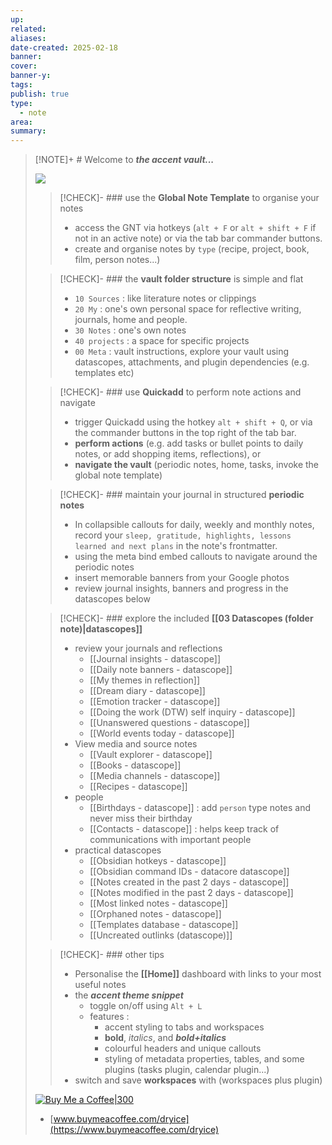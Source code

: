 ```yaml
---
up: 
related: 
aliases: 
date-created: 2025-02-18
banner: 
cover: 
banner-y: 
tags: 
publish: true
type:
  - note
area: 
summary:
---
```


> [!NOTE]+ # Welcome to ***the accent vault...***
> 
> ![](https://limewire.com/d/sOAg4#wfKFchCmJx)
> 
>> [!CHECK]- ### use the **Global Note Template** to organise your notes
>> - access the GNT via hotkeys (`alt + F` or `alt + shift + F` if not in an active note) or via the tab bar commander buttons.
>> - create and organise notes by `type` (recipe, project, book, film, person notes...)
>
>> [!CHECK]- ### the **vault folder structure** is simple and flat
>> - `10 Sources` : like literature notes or clippings 
>> - `20 My` : one's own personal space for reflective writing, journals, home and people.
>> - `30 Notes` : one's own notes
>> - `40 projects` : a space for specific projects
>> - `00 Meta` : vault instructions, explore your vault using datascopes, attachments, and plugin dependencies (e.g. templates etc)
>
>> [!CHECK]- ### use **Quickadd** to perform note actions and navigate 
>> - trigger Quickadd using  the hotkey `alt + shift + Q`, or via the commander buttons in the top right of the tab bar.
>> - **perform actions** (e.g. add tasks or bullet points to daily notes, or add shopping items, reflections), or 
>> - **navigate the vault** (periodic notes, home, tasks, invoke the global note template)
>
>> [!CHECK]- ### maintain your journal in structured **periodic notes** 
>> - In collapsible callouts for daily, weekly and monthly notes, record your `sleep, gratitude, highlights, lessons learned and next plans` in the note's frontmatter. 
>> - using the meta bind embed callouts to navigate around the periodic notes
>> - insert memorable banners from your Google photos
>> - review journal insights, banners and progress in the datascopes below
>
>> [!CHECK]- ### explore the included **[[03 Datascopes (folder note)|datascopes]]**
>> - review your journals and reflections
>>     - [[Journal insights - datascope]]
>>     - [[Daily note banners - datascope]]
>>     - [[My themes in reflection]]
>>     - [[Dream diary - datascope]]
>>     - [[Emotion tracker - datascope]]
>>     - [[Doing the work (DTW) self inquiry - datascope]]
>>     - [[Unanswered questions - datascope]]
>>     - [[World events today - datascope]]
>> - View media and source notes
>>     - [[Vault explorer - datascope]]
>>     - [[Books - datascope]]
>>     - [[Media channels - datascope]]
>>     - [[Recipes - datascope]]
>> - people
>>     - [[Birthdays - datascope]] : add `person` type notes and never miss their birthday 
>>     - [[Contacts - datascope]] : helps keep track of communications with important people
>> - practical datascopes
>>     - [[Obsidian hotkeys - datascope]]
>>     - [[Obsidian command IDs - datacore datascope]]
>>     - [[Notes created in the past 2 days - datascope]]
>>     - [[Notes modified in the past 2 days - datascope]]
>>     - [[Most linked notes - datascope]]
>>     - [[Orphaned notes - datascope]]
>>     - [[Templates database - datascope]]
>>     - [[Uncreated outlinks (datascope)]]
> 
>> [!CHECK]- ### other tips
>> - Personalise the **[[Home]]** dashboard with links to your most useful notes
>> - the ***accent theme snippet***
>>     - toggle on/off using `Alt + L`
>>     - features : 
>>         - accent styling to tabs and workspaces
>>         - **bold**, *italics*, and ***bold+italics***
>>         - colourful headers and unique callouts
>>         - styling of metadata properties, tables, and some plugins (tasks plugin, calendar plugin...)
>> - switch and save **workspaces** with (workspaces plus plugin)
> 
> [![Buy Me a Coffee|300](https://camo.githubusercontent.com/7b8f7343bfc6e3c65c7901846637b603fd812f1a5f768d8b0572558bde859eb9/68747470733a2f2f63646e2e6275796d6561636f666665652e636f6d2f627574746f6e732f76322f64656661756c742d79656c6c6f772e706e67)](https://www.buymeacoffee.com/dryice)
> 
> - [www.buymeacoffee.com/dryice](https://www.buymeacoffee.com/dryice)
